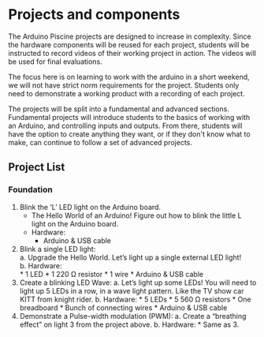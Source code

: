# Projects and components
The Arduino Piscine projects are designed to increase in complexity. Since the hardware components will be reused for each project, students will be instructed to record videos of their working project in action. The videos will be used for final evaluations.

The focus here is on learning to work with the arduino in a short weekend, we will not have strict norm requirements for the project. Students only need to demonstrate a working  product with a recording of each project.

The projects will be split into a fundamental and advanced sections. Fundamental projects will introduce students to the basics of working with an Arduino, and controlling inputs and outputs. From there, students will have the option to create anything they want, or if they don't know what to make, can continue to follow a set of advanced projects.

## Project List

### Foundation
1. Blink the ‘L’ LED light on the Arduino board.
    * The Hello World of an Arduino! Figure out how to blink the little L light on the Arduino board.
    * Hardware:
        * Arduino & USB cable
2. Blink a single LED light:  
	a. Upgrade the Hello World. Let’s light up a single external LED light!  
	b. Hardware:  
		* 1 LED
		* 1 220 Ω resistor
		* 1 wire
		* Arduino & USB cable
3. Create a blinking LED Wave:
	a. Let’s light up some LEDs! You will need to light up 5 LEDs in a row, in a wave light pattern. Like the TV show car KITT from knight rider.
	b. Hardware:
		* 5 LEDs
		* 5 560 Ω resistors
		* One breadboard
		* Bunch of connecting wires
		* Arduino & USB cable
4. Demonstrate a Pulse-width modulation (PWM):
	a. Create a “breathing effect” on light 3 from the project above.
	b. Hardware:
		* Same as 3.

